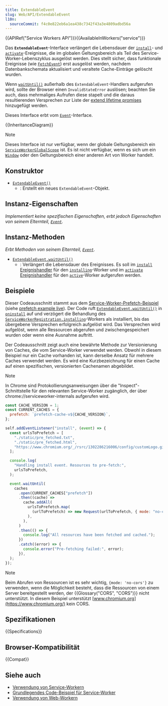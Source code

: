 ```yaml
---
title: ExtendableEvent
slug: Web/API/ExtendableEvent
l10n:
  sourceCommit: f4c0e822eb6a1ea438c7342f43a3e4809adbd56a
---
```


{{APIRef("Service Workers API")}}{{AvailableInWorkers("service")}}

Das **`ExtendableEvent`**-Interface verlängert die Lebensdauer der [`install`](/de/docs/Web/API/ServiceWorkerGlobalScope/install_event)- und [`activate`](/de/docs/Web/API/ServiceWorkerGlobalScope/activate_event)-Ereignisse, die im globalen Geltungsbereich als Teil des Service-Worker-Lebenszyklus ausgelöst werden. Dies stellt sicher, dass funktionale Ereignisse (wie [`FetchEvent`](/de/docs/Web/API/FetchEvent)) erst ausgelöst werden, nachdem Datenbankschemata aktualisiert und veraltete Cache-Einträge gelöscht wurden.

Wenn [`waitUntil()`](/de/docs/Web/API/ExtendableEvent/waitUntil) außerhalb des `ExtendableEvent`-Handlers aufgerufen wird, sollte der Browser einen `InvalidStateError` auslösen; beachten Sie auch, dass mehrmaliges Aufrufen diese stapelt und die daraus resultierenden Versprechen zur Liste der [extend lifetime promises](https://w3c.github.io/ServiceWorker/#extendableevent-extend-lifetime-promises) hinzugefügt werden.

Dieses Interface erbt vom [`Event`](/de/docs/Web/API/Event)-Interface.

{{InheritanceDiagram}}

> [!NOTE]
> Dieses Interface ist nur verfügbar, wenn der globale Geltungsbereich ein [`ServiceWorkerGlobalScope`](/de/docs/Web/API/ServiceWorkerGlobalScope) ist. Es ist nicht verfügbar, wenn es sich um ein [`Window`](/de/docs/Web/API/Window) oder den Geltungsbereich einer anderen Art von Worker handelt.

## Konstruktor

- [`ExtendableEvent()`](/de/docs/Web/API/ExtendableEvent/ExtendableEvent)
  - : Erstellt ein neues `ExtendableEvent`-Objekt.

## Instanz-Eigenschaften

_Implementiert keine spezifischen Eigenschaften, erbt jedoch Eigenschaften von seinem Elternteil, [`Event`](/de/docs/Web/API/Event)._

## Instanz-Methoden

_Erbt Methoden von seinem Elternteil, [`Event`](/de/docs/Web/API/Event)_.

- [`ExtendableEvent.waitUntil()`](/de/docs/Web/API/ExtendableEvent/waitUntil)
  - : Verlängert die Lebensdauer des Ereignisses. Es soll im [`install`](/de/docs/Web/API/ServiceWorkerGlobalScope/install_event) [Ereignishandler](/de/docs/Web/API/Document_Object_Model/Events#registering_event_handlers) für den [`installing`](/de/docs/Web/API/ServiceWorkerRegistration/installing)-Worker und im [`activate`](/de/docs/Web/API/ServiceWorkerGlobalScope/activate_event) [Ereignishandler](/de/docs/Web/API/Document_Object_Model/Events#registering_event_handlers) für den [`active`](/de/docs/Web/API/ServiceWorkerRegistration/active)-Worker aufgerufen werden.

## Beispiele

Dieser Codeausschnitt stammt aus dem [Service-Worker-Prefetch-Beispiel](https://github.com/GoogleChrome/samples/blob/gh-pages/service-worker/prefetch/service-worker.js) (siehe [prefetch example live](https://googlechrome.github.io/samples/service-worker/prefetch/)). Der Code ruft [`ExtendableEvent.waitUntil()`](/de/docs/Web/API/ExtendableEvent/waitUntil) in [`oninstall`](/de/docs/Web/API/ServiceWorkerGlobalScope/install_event) auf und verzögert die Behandlung des [`ServiceWorkerRegistration.installing`](/de/docs/Web/API/ServiceWorkerRegistration/installing)-Workers als installiert, bis das übergebene Versprechen erfolgreich aufgelöst wird. Das Versprechen wird aufgelöst, wenn alle Ressourcen abgerufen und zwischengespeichert wurden oder wenn eine Ausnahme auftritt.

Der Codeausschnitt zeigt auch eine bewährte Methode zur Versionierung von Caches, die vom Service-Worker verwendet werden. Obwohl in diesem Beispiel nur ein Cache vorhanden ist, kann derselbe Ansatz für mehrere Caches verwendet werden. Es wird eine Kurzbezeichnung für einen Cache auf einen spezifischen, versionierten Cachenamen abgebildet.

> [!NOTE]
> In Chrome sind Protokollierungsanweisungen über die "Inspect"-Schnittstelle für den relevanten Service-Worker zugänglich, der über chrome://serviceworker-internals aufgerufen wird.

```js
const CACHE_VERSION = 1;
const CURRENT_CACHES = {
  prefetch: `prefetch-cache-v${CACHE_VERSION}`,
};

self.addEventListener("install", (event) => {
  const urlsToPrefetch = [
    "./static/pre_fetched.txt",
    "./static/pre_fetched.html",
    "https://www.chromium.org/_/rsrc/1302286216006/config/customLogo.gif",
  ];

  console.log(
    "Handling install event. Resources to pre-fetch:",
    urlsToPrefetch,
  );

  event.waitUntil(
    caches
      .open(CURRENT_CACHES["prefetch"])
      .then((cache) =>
        cache.addAll(
          urlsToPrefetch.map(
            (urlToPrefetch) => new Request(urlToPrefetch, { mode: "no-cors" }),
          ),
        ),
      )
      .then(() => {
        console.log("All resources have been fetched and cached.");
      })
      .catch((error) => {
        console.error("Pre-fetching failed:", error);
      }),
  );
});
```

> [!NOTE]
> Beim Abrufen von Ressourcen ist es sehr wichtig, `{mode: 'no-cors'}` zu verwenden, wenn die Möglichkeit besteht, dass die Ressourcen von einem Server bereitgestellt werden, der {{Glossary("CORS", "CORS")}} nicht unterstützt. In diesem Beispiel unterstützt [www.chromium.org](https://www.chromium.org/) kein CORS.

## Spezifikationen

{{Specifications}}

## Browser-Kompatibilität

{{Compat}}

## Siehe auch

- [Verwendung von Service-Workern](/de/docs/Web/API/Service_Worker_API/Using_Service_Workers)
- [Grundlegendes Code-Beispiel für Service-Worker](https://github.com/mdn/dom-examples/tree/main/service-worker/simple-service-worker)
- [Verwendung von Web-Workern](/de/docs/Web/API/Web_Workers_API/Using_web_workers)
